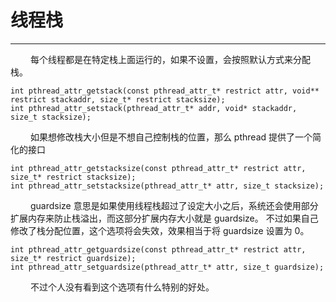 # 线程栈
***

&emsp;&emsp;
每个线程都是在特定栈上面运行的，如果不设置，会按照默认方式来分配栈。

    int pthread_attr_getstack(const pthread_attr_t* restrict attr, void** restrict stackaddr, size_t* restrict stacksize);
    int pthread_attr_setstack(pthread_attr_t* addr, void* stackaddr, size_t stacksize);

&emsp;&emsp;
如果想修改栈大小但是不想自己控制栈的位置，那么 pthread 提供了一个简化的接口

    int pthread_attr_getstacksize(const pthread_attr_t* restrict attr, size_t* restrict stacksize);
    int pthread_attr_setstacksize(pthread_attr_t* attr, size_t stacksize);

&emsp;&emsp;
guardsize 意思是如果使用线程栈超过了设定大小之后，系统还会使用部分扩展内存来防止栈溢出，而这部分扩展内存大小就是 guardsize。
不过如果自己修改了栈分配位置，这个选项将会失效，效果相当于将 guardsize 设置为 0。

    int pthread_attr_getguardsize(const pthread_attr_t* restrict attr, size_t* restrict guardsize);
    int pthread_attr_setguardsize(pthread_attr_t* attr, size_t guardsize);
    
&emsp;&emsp;
不过个人没有看到这个选项有什么特别的好处。
